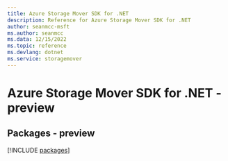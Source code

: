 ```yaml
---
title: Azure Storage Mover SDK for .NET
description: Reference for Azure Storage Mover SDK for .NET
author: seanmcc-msft
ms.author: seanmcc
ms.data: 12/15/2022
ms.topic: reference
ms.devlang: dotnet
ms.service: storagemover
---
```

# Azure Storage Mover SDK for .NET - preview
## Packages - preview
[!INCLUDE [packages](storage-mover-index.md)]